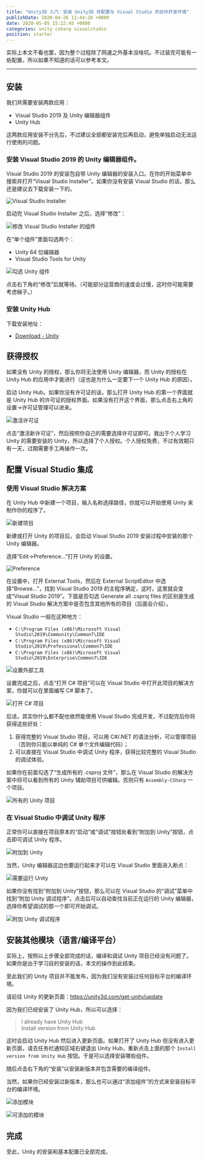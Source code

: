 ```yaml
---
title: "Unity3D 入门：安装 Unity3D 并配置与 Visual Studio 的协作开发环境"
publishDate: 2020-04-26 11:44:20 +0800
date: 2020-05-05 15:22:45 +0800
categories: unity csharp visualstudio
position: starter
---
```


实际上本文不看也罢，因为整个过程除了网速之外基本没啥坑。不过装完可能有一些配置，所以如果不知道的话可以参考本文。

---

<div id="toc"></div>

## 安装

我们共需要安装两款应用：

- Visual Studio 2019 及 Unity 编辑器组件
- Unity Hub

这两款应用安装不分先后，不过建议全部都安装完后再启动，避免单独启动无法运行使用的问题。

### 安装 Visual Studio 2019 的 Unity 编辑器组件。

Visual Studio 2019 的安装包自带 Unity 编辑器的安装入口。在你的开始菜单中搜索并打开“Visual Studio Installer”。如果你没有安装 Visual Studio 的话，那么还是建议去下载安装一下的。

![Visual Studio Installer](/static/posts/2020-04-26-10-43-44.png)

启动完 Visual Studio Installer 之后，选择“修改”：

![修改 Visual Studio Installer 的组件](/static/posts/2020-04-26-10-48-28.png)

在“单个组件”里面勾选两个：

- Unity 64 位编辑器
- Visual Studio Tools for Unity

![勾选 Unity 组件](/static/posts/2020-04-26-10-51-08.png)

点击右下角的“修改”后就等待。（可能部分运营商的速度会过慢，这时你可能需要考虑梯子。）

### 安装 Unity Hub

下载安装地址：

- [Download - Unity](https://unity3d.com/get-unity/download)

## 获得授权

如果没有 Unity 的授权，那么你将无法使用 Unity 编辑器，而 Unity 的授权在 Unity Hub 的应用中才能进行（这也是为什么一定要下一个 Unity Hub 的原因）。

启动 Unity Hub。如果你没有许可证的话，那么打开 Unity Hub 的第一个界面就是 Unity Hub 的许可证的授权界面。如果没有打开这个界面，那么点击右上角的设置->许可证管理可以进来。

![激活许可证](/static/posts/2020-04-26-11-18-09.png)

点击“激活新许可证”，然后按照你自己的需要选择许可证即可。我出于个人学习 Unity 的需要安装的 Unity，所以选择了个人授权。个人授权免费，不过有效期只有一天，过期需要手工再操作一次。

## 配置 Visual Studio 集成

### 使用 Visual Studio 解决方案

在 Unity Hub 中新建一个项目，输入名称选择路径，你就可以开始使用 Unity 来制作你的程序了。

![新建项目](/static/posts/2020-04-26-11-20-53.png)

新建或打开 Unity 的项目后，会启动 Visual Studio 2019 安装过程中安装的那个 Unity 编辑器。

选择“Edit->Preference...”打开 Unity 的设置。

![Preference](/static/posts/2020-04-26-11-24-34.png)

在设置中，打开 External Tools，然后在 External ScriptEditor 中选择“Browse...”，找到 Visual Studio 2019 的主程序确定，这时，这里就会变成“Visual Studio 2019”。下面是否勾选 Generate all .csproj files 的区别是生成的 Visual Studio 解决方案中是否包含其他所有的项目（后面会介绍）。

Visual Studio 一般在这种地方：

- `C:\Program Files (x86)\Microsoft Visual Studio\2019\Community\Common7\IDE`
- `C:\Program Files (x86)\Microsoft Visual Studio\2019\Professional\Common7\IDE`
- `C:\Program Files (x86)\Microsoft Visual Studio\2019\Enterprise\Common7\IDE`

![设置外部工具](/static/posts/2020-04-26-11-26-06.png)

设置完成之后，点击“打开 C# 项目”可以在 Visual Studio 中打开此项目的解决方案，你就可以在里面编写 C# 脚本了。

![打开 C# 项目](/static/posts/2020-04-26-11-38-09.png)

后话，其实你什么都不配也依然能使用 Visual Studio 完成开发，不过配完后你将获得这些好处：

1. 获得完整的 Visual Studio 项目，可以用 C#/.NET 的语法分析，可以管理项目（否则你只能以单纯的 C# 单个文件编辑代码）；
1. 可以直接在 Visual Studio 中调试 Unity 程序，获得比较完整的 Visual Studio 的调试体验。

如果你在前面勾选了“生成所有的 .csproj 文件”，那么在 Visual Studio 的解决方案中将可以看到所有的 Unity 辅助项目可供编辑。否则只有 `Assembly-CSharp` 一个项目。

![所有的 Unity 项目](/static/posts/2020-04-26-11-32-36.png)

### 在 Visual Studio 中调试 Unity 程序

正常你可以直接在项目原本的“启动”或“调试”按钮处看到“附加到 Unity”按钮，点击即可调试 Unity 程序。

![附加到 Unity](/static/posts/2020-04-26-11-35-57.png)

当然，Unity 编辑器这边也要运行起来才可以在 Visual Studio 里面进入断点：

![需要运行 Unity](/static/posts/2020-04-26-11-40-20.png)

如果你没有找到“附加到 Unity”按钮，那么可以在 Visual Studio 的“调试”菜单中找到“附加 Unity 调试程序”。点击后可以自动查找当前正在运行的 Unity 编辑器，选择你希望调试的那一个即可开始调试。

![附加 Unity 调试程序](/static/posts/2020-04-26-11-42-15.png)

## 安装其他模块（语言/编译平台）

实际上，按照以上步骤全部完成的话，编译和调试 Unity 项目已经没有问题了。如果你是出于学习目的安装的话，本文的操作到此结束。

至此我们的 Unity 项目并不能发布，因为我们没有安装过任何目标平台的编译环境。

请前往 Unity 的更新页面：<https://unity3d.com/get-unity/update>

因为我们已经安装了 Unity Hub，所以可以选择：

> I already have Unity Hub  
> Install version from Unity Hub

这时会启动 Unity Hub 然后进入更新页面。如果打开了 Unity Hub 但没有进入更新页面，请去任务栏通知区域右键退出 Unity Hub，重新点击上面的那个 `Install version from Unity Hub` 按钮。于是可以选择安装哪些组件。

随后点击右下角的“安装”以安装新版本并包含需要的编译组件。

当然，如果你已经安装过新版本，那么也可以通过“添加组件”的方式来安装目标平台的编译环境。

![添加模块](/static/posts/2020-05-05-15-21-21.png)

![可添加的模块](/static/posts/2020-05-05-15-22-35.png)

## 完成

至此，Unity 的安装和基本配置已全部完成。
